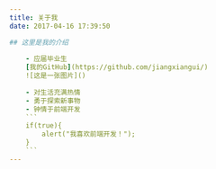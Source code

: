 ```yaml
---
title: 关于我
date: 2017-04-16 17:39:50

## 这里是我的介绍
	
	- 应届毕业生
	[我的GitHub](https://github.com/jiangxiangui/)
	![这是一张图片]()
	
	- 对生活充满热情
	- 勇于探索新事物
	- 钟情于前端开发
	```
	if(true){
		alert("我喜欢前端开发！");
	}
	```
---
```

